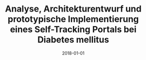 ---
abstract: ''
authors:
- Rainer Willinger
date: '2018-01-01'
featured: false
publication_types:
- '7'
publishDate: '2018-01-01'
title: Analyse, Architekturentwurf und prototypische Implementierung eines Self-Tracking
  Portals bei Diabetes mellitus
url_pdf: ''
---